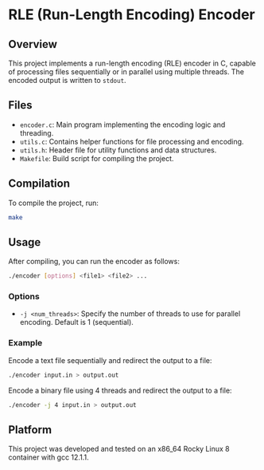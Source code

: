 # RLE (Run-Length Encoding) Encoder

## Overview

This project implements a run-length encoding (RLE) encoder in C, capable of processing files sequentially or in parallel using multiple threads. The encoded output is written to `stdout`.

## Files

- `encoder.c`: Main program implementing the encoding logic and threading.
- `utils.c`: Contains helper functions for file processing and encoding.
- `utils.h`: Header file for utility functions and data structures.
- `Makefile`: Build script for compiling the project.

## Compilation

To compile the project, run:
```sh
make
```

## Usage

After compiling, you can run the encoder as follows:
```sh
./encoder [options] <file1> <file2> ...
```

### Options

- `-j <num_threads>`: Specify the number of threads to use for parallel encoding. Default is 1 (sequential).

### Example

Encode a text file sequentially and redirect the output to a file:
```sh
./encoder input.in > output.out
```

Encode a binary file using 4 threads and redirect the output to a file:
```sh
./encoder -j 4 input.in > output.out
```

## Platform

This project was developed and tested on an x86_64 Rocky Linux 8 container with gcc 12.1.1.
